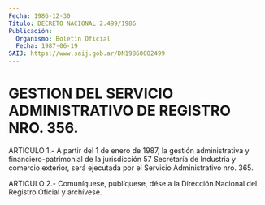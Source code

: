 ```yaml
---
Fecha: 1986-12-30
Título: DECRETO NACIONAL 2.499/1986
Publicación:
  Organismo: Boletín Oficial
  Fecha: 1987-06-19
SAIJ: https://www.saij.gob.ar/DN19860002499
---
```

# GESTION DEL SERVICIO ADMINISTRATIVO DE REGISTRO NRO. 356.

<a id="1"></a>
ARTICULO 1.- A partir del 1 de enero de 1987, la gestión administrativa y financiero-patrimonial de la jurisdicción 57 Secretaría de Industria y comercio exterior, será ejecutada por el Servicio Administrativo nro. 365.

<a id="2"></a>
ARTICULO 2.- Comuníquese, publíquese, dése a la Dirección Nacional del Registro Oficial y archívese.